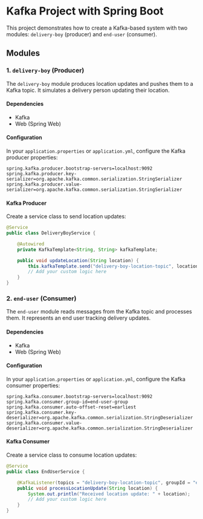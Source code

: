 # Kafka Project with Spring Boot

This project demonstrates how to create a Kafka-based system with two modules: `delivery-boy` (producer) and `end-user` (consumer).

## Modules

### 1. `delivery-boy` (Producer)

The `delivery-boy` module produces location updates and pushes them to a Kafka topic. It simulates a delivery person updating their location.

#### Dependencies

- Kafka
- Web (Spring Web)

#### Configuration

In your `application.properties` or `application.yml`, configure the Kafka producer properties:

```properties
spring.kafka.producer.bootstrap-servers=localhost:9092
spring.kafka.producer.key-serializer=org.apache.kafka.common.serialization.StringSerializer
spring.kafka.producer.value-serializer=org.apache.kafka.common.serialization.StringSerializer
```

#### Kafka Producer

Create a service class to send location updates:

```java
@Service
public class DeliveryBoyService {

    @Autowired
    private KafkaTemplate<String, String> kafkaTemplate;

    public void updateLocation(String location) {
        this.kafkaTemplate.send("delivery-boy-location-topic", location);
        // Add your custom logic here
    }
}
```

### 2. `end-user` (Consumer)

The `end-user` module reads messages from the Kafka topic and processes them. It represents an end user tracking delivery updates.

#### Dependencies

- Kafka
- Web (Spring Web)

#### Configuration

In your `application.properties` or `application.yml`, configure the Kafka consumer properties:

```properties
spring.kafka.consumer.bootstrap-servers=localhost:9092
spring.kafka.consumer.group-id=end-user-group
spring.kafka.consumer.auto-offset-reset=earliest
spring.kafka.consumer.key-deserializer=org.apache.kafka.common.serialization.StringDeserializer
spring.kafka.consumer.value-deserializer=org.apache.kafka.common.serialization.StringDeserializer
```

#### Kafka Consumer

Create a service class to consume location updates:

```java
@Service
public class EndUserService {

    @KafkaListener(topics = "delivery-boy-location-topic", groupId = "end-user-group")
    public void processLocationUpdate(String location) {
        System.out.println("Received location update: " + location);
        // Add your custom logic here
    }
}
```